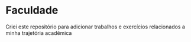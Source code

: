 # Faculdade
Criei este repositório para adicionar trabalhos e exercícios relacionados a minha trajetória acadêmica
